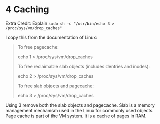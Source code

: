 # 4 Caching

Extra Credit: Explain `sudo sh -c "/usr/bin/echo 3 > /proc/sys/vm/drop_caches"`

I copy this from the documentation of Linux:

>To free pagecache:
>
>   echo 1 > /proc/sys/vm/drop_caches
>
>To free reclaimable slab objects (includes dentries and inodes):
>
>   echo 2 > /proc/sys/vm/drop_caches
>
>To free slab objects and pagecache:
>
>   echo 3 > /proc/sys/vm/drop_caches

Using 3 remove both the slab objects and pagecache. Slab is a memory management mechanism used in the Linux for commonly used objects. Page cache is part of the VM system. It is a cache of pages in RAM.